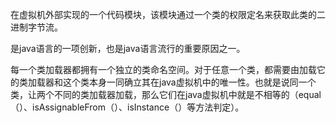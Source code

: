 在虚拟机外部实现的一个代码模块，该模块通过一个类的权限定名来获取此类的二进制字节流。

是java语言的一项创新，也是java语言流行的重要原因之一。

每一个类加载器都拥有一个独立的类命名空间。对于任意一个类，都需要由加载它的类加载器和这个类本身一同确立其在java虚拟机中的唯一性。也就是说同一个类，让两个不同的类加载器加载，那么它们在java虚拟机中就是不相等的（equal（）、isAssignableFrom（）、isInstance（）等方法判定）。

